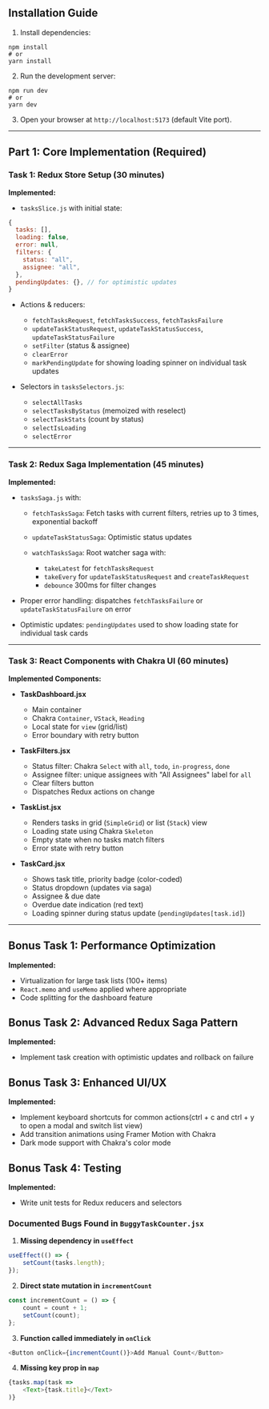 
## Installation Guide

1. Install dependencies:

```
npm install
# or
yarn install
```
2. Run the development server:

```
npm run dev
# or
yarn dev
```

3. Open your browser at `http://localhost:5173` (default Vite port).

---

## Part 1: Core Implementation (Required)

### Task 1: Redux Store Setup (30 minutes)

**Implemented:**

* `tasksSlice.js` with initial state:

```js
{
  tasks: [],
  loading: false,
  error: null,
  filters: {
    status: "all",
    assignee: "all",
  },
  pendingUpdates: {}, // for optimistic updates
}
```

* Actions & reducers:

    * `fetchTasksRequest`, `fetchTasksSuccess`, `fetchTasksFailure`
    * `updateTaskStatusRequest`, `updateTaskStatusSuccess`, `updateTaskStatusFailure`
    * `setFilter` (status & assignee)
    * `clearError`
    * `markPendingUpdate` for showing loading spinner on individual task updates

* Selectors in `tasksSelectors.js`:

    * `selectAllTasks`
    * `selectTasksByStatus` (memoized with reselect)
    * `selectTaskStats` (count by status)
    * `selectIsLoading`
    * `selectError`

---

### Task 2: Redux Saga Implementation (45 minutes)

**Implemented:**

* `tasksSaga.js` with:

    * `fetchTasksSaga`: Fetch tasks with current filters, retries up to 3 times, exponential backoff
    * `updateTaskStatusSaga`: Optimistic status updates
    * `watchTasksSaga`: Root watcher saga with:

        * `takeLatest` for `fetchTasksRequest`
        * `takeEvery` for `updateTaskStatusRequest` and `createTaskRequest`
        * `debounce` 300ms for filter changes

* Proper error handling: dispatches `fetchTasksFailure` or `updateTaskStatusFailure` on error

* Optimistic updates: `pendingUpdates` used to show loading state for individual task cards

---

### Task 3: React Components with Chakra UI (60 minutes)

**Implemented Components:**

* **TaskDashboard.jsx**

    * Main container
    * Chakra `Container`, `VStack`, `Heading`
    * Local state for `view` (grid/list)
    * Error boundary with retry button

* **TaskFilters.jsx**

    * Status filter: Chakra `Select` with `all`, `todo`, `in-progress`, `done`
    * Assignee filter: unique assignees with "All Assignees" label for `all`
    * Clear filters button
    * Dispatches Redux actions on change

* **TaskList.jsx**

    * Renders tasks in grid (`SimpleGrid`) or list (`Stack`) view
    * Loading state using Chakra `Skeleton`
    * Empty state when no tasks match filters
    * Error state with retry button

* **TaskCard.jsx**

    * Shows task title, priority badge (color-coded)
    * Status dropdown (updates via saga)
    * Assignee & due date
    * Overdue date indication (red text)
    * Loading spinner during status update (`pendingUpdates[task.id]`)

---

## Bonus Task 1: Performance Optimization

**Implemented:**

* Virtualization for large task lists (100+ items)
* `React.memo` and `useMemo` applied where appropriate
* Code splitting for the dashboard feature

## Bonus Task 2: Advanced Redux Saga Pattern

**Implemented:**

* Implement task creation with optimistic updates and rollback on failure

## Bonus Task 3: Enhanced UI/UX

**Implemented:**

* Implement keyboard shortcuts for common actions(ctrl + c and ctrl + y to open a modal and switch list view)
* Add transition animations using Framer Motion with Chakra
* Dark mode support with Chakra's color mode

## Bonus Task 4: Testing

**Implemented:**

* Write unit tests for Redux reducers and selectors

### Documented Bugs Found in `BuggyTaskCounter.jsx`

1. **Missing dependency in `useEffect`**

```js
useEffect(() => {
    setCount(tasks.length);
});
```

2. **Direct state mutation in `incrementCount`**

```js
const incrementCount = () => {
    count = count + 1;
    setCount(count);
};
```

3. **Function called immediately in `onClick`**

```js
<Button onClick={incrementCount()}>Add Manual Count</Button>
```

4. **Missing key prop in `map`**

```js
{tasks.map(task =>
    <Text>{task.title}</Text>
)}
```
